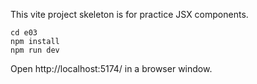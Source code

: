 This vite project skeleton is for practice JSX components.

```
cd e03
npm install
npm run dev

```

Open http://localhost:5174/ in a browser window.
